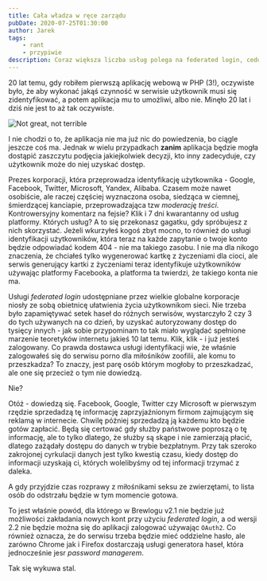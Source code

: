 ```yaml
---
title: Cała władza w ręce zarządu
pubDate: 2020-07-25T01:30:00
author: Jarek
tags:
    - rant
    - przypiwie
description: Coraz większa liczba usług polega na federated login, cedując decyzję kto może uzyskać dostęp do treści na paru nieodpowiedzialnych typów.
---
```


20 lat temu, gdy robiłem pierwszą aplikację webową w PHP (3!), oczywiste było, że aby wykonać jakąś czynność w serwisie użytkownik musi się zidentyfikować, a potem aplikacja mu to umożliwi, albo nie. Minęło 20 lat i dziś nie jest to aż tak oczywiste.

![Not great, not terrible](https://i.imgur.com/d6lmIKyh.jpg)

I nie chodzi o to, że aplikacja nie ma już nic do powiedzenia, bo ciągle jeszcze coś ma. Jednak w wielu przypadkach **zanim** aplikacja będzie mogła dostąpić zaszczytu podjęcia jakiejkolwiek decyzji, kto inny zadecyduje, czy użytkownik może do niej uzyskać dostęp.

Prezes korporacji, która przeprowadza identyfikację użytkownika - Google, Facebook, Twitter, Microsoft, Yandex, Alibaba. Czasem może nawet osobiście, ale raczej częściej wyznaczona osoba, siedząca w ciemnej, śmierdzącej kanciapie, przeprowadzająca tzw _moderację treści_. Kontrowersyjny komentarz na fejsie? Klik i 7 dni kwarantanny od usług platformy. Których usług? A to się przekonasz gagatku, gdy spróbujesz z nich skorzystać. Jeżeli wkurzyłeś kogoś zbyt mocno, to również do usługi identyfikacji użytkowników, która teraz na każde zapytanie o twoje konto będzie odpowiadać kodem 404 - nie ma takiego zasobu. I nie ma dla nikogo znaczenia, że chciałeś tylko wygenerować kartkę z życzeniami dla cioci, ale serwis generujący kartki z życzeniami teraz identyfikuje użytkowników używając platformy Facebooka, a platforma ta twierdzi, że takiego konta nie ma.

Usługi _federated login_ udostępniane przez wielkie globalne korporacje niosły ze sobą obietnicę ułatwienia życia użytkownikom sieci. Nie trzeba było zapamiętywać setek haseł do różnych serwisów, wystarczyło 2 czy 3 do tych używanych na co dzień, by uzyskać autoryzowany dostęp do tysięcy innych - jak sobie przypominam to tak miało wyglądać spełnione marzenie teoretyków internetu jakieś 10 lat temu. Klik, klik - i już jesteś zalogowany. Co prawda dostawca usługi identyfikacji wie, że właśnie zalogowałeś się do serwisu porno dla miłośników zoofilii, ale komu to przeszkadza? To znaczy, jest parę osób którym mogłoby to przeszkadzać, ale one się przecież o tym nie dowiedzą.

Nie?

Otóż - dowiedzą się. Facebook, Google, Twitter czy Microsoft w pierwszym rzędzie sprzedadzą tę informację zaprzyjaźnionym firmom zajmującym się reklamą w internecie. Chwilę później sprzedadzą ją każdemu kto będzie gotów zapłacić. Będą się certować gdy służby państwowe poproszą o tę informację, ale to tylko dlatego, że służby są skąpe i nie zamierzają płacić, dlatego zażądały dostępu do danych w trybie bezpłatnym. Przy tak szeroko zakrojonej cyrkulacji danych jest tylko kwestią czasu, kiedy dostęp do informacji uzyskają ci, których wolelibyśmy od tej informacji trzymać z daleka.

A gdy przyjdzie czas rozprawy z miłośnikami seksu ze zwierzętami, to lista osób do odstrzału będzie w tym momencie gotowa.

To jest właśnie powód, dla którego w Brewlogu v2.1 nie będzie już możliwości zakładania nowych kont przy użyciu _federated login_, a od wersji 2.2 nie będzie można się do aplikacji zalogować używając `OAuth2`. Co również oznacza, że do serwisu trzeba będzie mieć oddzielne hasło, ale zarówno Chrome jak i Firefox dostarczają usługi generatora haseł, która jednocześnie jesr _password managerem_.

Tak się wykuwa stal.
